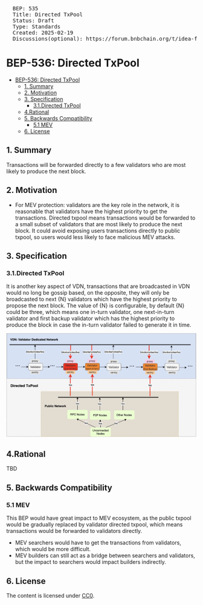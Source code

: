 <pre>
  BEP: 535
  Title: Directed TxPool
  Status: Draft
  Type: Standards
  Created: 2025-02-19
  Discussions(optional): https://forum.bnbchain.org/t/idea-faster-p2p-network-for-validators/3282
</pre>

# BEP-536: Directed TxPool
- [BEP-536: Directed TxPool](#bep-536-directed-txpool)
  - [1. Summary](#1-summary)
  - [2. Motivation](#2-motivation)
  - [3. Specification](#3-specification)
    - [3.1.Directed TxPool](#31directed-txpool)
  - [4.Rational](#4rational)
  - [5. Backwards Compatibility](#5-backwards-compatibility)
    - [5.1 MEV](#51-mev)
  - [6. License](#6-license)

## 1. Summary
Transactions will be forwarded directly to a few validators who are most likely to produce the next block.

## 2. Motivation
- For MEV protection: validators are the key role in the network, it is reasonable that validators have the highest priority to get the transactions. Directed txpool means transactions would be forwarded to a small subset of validators that are most likely to produce the next block. It could avoid exposing users transactions directly to public txpool, so users would less likely to face malicious MEV attacks.
## 3. Specification

### 3.1.Directed TxPool
It is another key aspect of VDN, transactions that are broadcasted in VDN would no long be gossip based, on the opposite, they will only be broadcasted to next {N} validators which have the highest priority to propose the next block. The value of {N} is configurable, by default {N} could be three, which means one in-turn validator, one next-in-turn validator and first backup validator which has the highest priority to produce the block in case the in-turn validator failed to generate it in time.

![overview](./assets/BEP-536/3-2.png)



## 4.Rational
TBD

## 5. Backwards Compatibility

### 5.1 MEV
This BEP would have great impact to MEV ecosystem, as the public txpool would be gradually replaced by validator directed txpool, which means transactions would be forwarded to validators directly.
- MEV searchers would have to get the transactions from validators, which would be more difficult.
- MEV builders can still act as a bridge between searchers and validators, but the impact to searchers would impact builders indirectly.

## 6. License
The content is licensed under [CC0](https://creativecommons.org/publicdomain/zero/1.0/).
